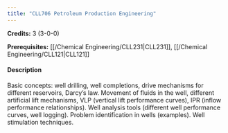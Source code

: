 ```yaml
---
title: "CLL706 Petroleum Production Engineering"
---
```

**Credits:** 3 (3-0-0)

**Prerequisites:** [[/Chemical Engineering/CLL231|CLL231]], [[/Chemical Engineering/CLL121|CLL121]]

#### Description
Basic concepts: well drilling, well completions, drive mechanisms for different reservoirs, Darcy’s law. Movement of fluids in the well, different artificial lift mechanisms, VLP (vertical lift performance curves), IPR (inflow performance relationships). Well analysis tools (different well performance curves, well logging). Problem identification in wells (examples). Well stimulation techniques.